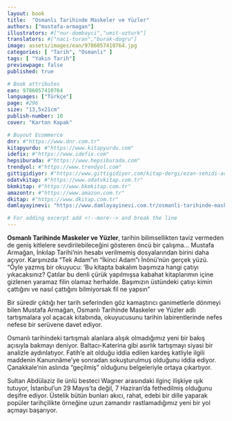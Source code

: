 ```yaml
---
layout: book
title:  "Osmanlı Tarihinde Maskeler ve Yüzler"
authors: ["mustafa-armagan"]
illustrators: #["nur-dombayci","umit-ozturk"]
translators: #["naci-turan","burak-dogru"]
image: assets/images/ean/9786057410764.jpg
categories: [ "Tarih", "Osmanlı" ]
tags: [ "Yakın Tarih"]
previewpage: false
published: true

# Book attributes
ean: 9786057410764
languages: ["Türkçe"]
page: #296
size: "13,5x21cm"
publish-number: 10
cover: "Karton Kapak"

# Buyout Ecommerce
dnr: #"https://www.dnr.com.tr"
kitapyurdu: #"https://www.kitapyurdu.com"
idefix: #"https://www.idefix.com"
hepsiburada: #"https://www.hepsiburada.com"
trendyol: #"https://www.trendyol.com"
gittigidiyor: #"https://www.gittigidiyor.com/kitap-dergi/ezan-sehidi-adnan-menderes_pdp_732728793"
odatvkitap: #"https://www.odatvkitap.com.tr"
bkmkitap: #"https://www.bkmkitap.com.tr"
amazontr: #"https://www.amazon.com.tr"
dkitap: #"https://www.dkitap.com.tr"
damlayayinevi: "https://www.damlayayinevi.com.tr/osmanli-tarihinde-maskeler-ve-yuzler"

# For adding excerpt add <!--more--> and break the line
---
```

**Osmanlı Tarihinde Maskeler ve Yüzler**, tarihin bilimsellikten taviz vermeden de geniş kitlelere sevdirilebileceğini gösteren öncü bir çalışma...
Mustafa Armağan, İnkılap Tarihi’nin hesabı verilmemiş dosyalarından birini daha açıyor. Karşınızda “Tek Adam”ın “İkinci Adam”ı İnönü’nün gerçek yüzü.
“Öyle yazmış bir okuyucu: ‘Bu kitapta bakalım başımıza hangi çatıyı yıkacaksınız? Çatılar bu denli çürük yapılmışsa kabahat kitaplarımın içine gizlenen yaramaz filin olamaz herhalde. Başımızın üstündeki çatıyı kimin çattığını ve nasıl çattığını bilmiyorsak fil ne yapsın”
<!--more--> 
Bir süredir çıktığı her tarih seferinden göz kamaştırıcı ganimetlerle dönmeyi bilen Mustafa Armağan, Osmanlı Tarihinde Maskeler ve Yüzler adlı tartışmalara yol açacak kitabında, okuyucusunu tarihin labirentlerinde nefes nefese bir serüvene davet ediyor.

Osmanlı tarihindeki tartışmalı alanlara alışık olmadığımız yeni bir bakış açısıyla bakmayı deniyor. Baltacı-Katerina gibi asırlık tartışmayı siyasi bir analizle aydınlatıyor. Fatih’e ait olduğu iddia edilen kardeş katliyle ilgili maddenin Kanunnâme’ye sonradan sokuşturulmuş olduğunu iddia ediyor. Çanakkale’nin aslında “geçilmiş” olduğunu belgeleriyle ortaya çıkartıyor. 

Sultan Abdülaziz ile ünlü besteci Wagner arasındaki ilginç ilişkiye ışık tutuyor, İstanbul’un 29 Mayıs’ta değil, 7 Haziran’da fethedilmiş olduğunu deşifre ediyor. Üstelik bütün bunları akıcı, rahat, edebi bir dille yaparak popüler tarihçilikte örneğine uzun zamandır rastlamadığımız yeni bir yol açmayı başarıyor.